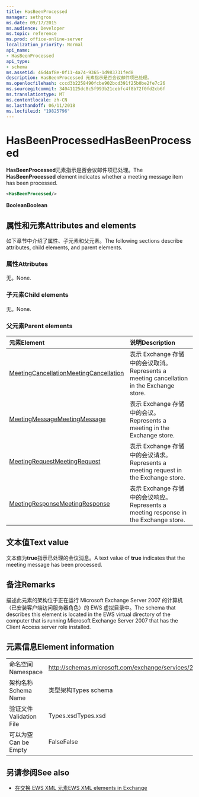 ```yaml
---
title: HasBeenProcessed
manager: sethgros
ms.date: 09/17/2015
ms.audience: Developer
ms.topic: reference
ms.prod: office-online-server
localization_priority: Normal
api_name:
- HasBeenProcessed
api_type:
- schema
ms.assetid: 46d4af8e-0f11-4a74-9365-1d983731fed8
description: HasBeenProcessed 元素指示是否会议邮件项已处理。
ms.openlocfilehash: cccd3b2258490fcbe902bcd391f25b0be2fe7c26
ms.sourcegitcommit: 34041125dc8c5f993b21cebfc4f8b72f0fd2cb6f
ms.translationtype: MT
ms.contentlocale: zh-CN
ms.lasthandoff: 06/11/2018
ms.locfileid: "19825796"
---
```

# <a name="hasbeenprocessed"></a><span data-ttu-id="11141-103">HasBeenProcessed</span><span class="sxs-lookup"><span data-stu-id="11141-103">HasBeenProcessed</span></span>

<span data-ttu-id="11141-104">**HasBeenProcessed**元素指示是否会议邮件项已处理。</span><span class="sxs-lookup"><span data-stu-id="11141-104">The **HasBeenProcessed** element indicates whether a meeting message item has been processed.</span></span> 
  
```xml
<HasBeenProcessed/>
```

 <span data-ttu-id="11141-105">**Boolean**</span><span class="sxs-lookup"><span data-stu-id="11141-105">**Boolean**</span></span>
## <a name="attributes-and-elements"></a><span data-ttu-id="11141-106">属性和元素</span><span class="sxs-lookup"><span data-stu-id="11141-106">Attributes and elements</span></span>

<span data-ttu-id="11141-107">如下章节中介绍了属性、子元素和父元素。</span><span class="sxs-lookup"><span data-stu-id="11141-107">The following sections describe attributes, child elements, and parent elements.</span></span>
  
### <a name="attributes"></a><span data-ttu-id="11141-108">属性</span><span class="sxs-lookup"><span data-stu-id="11141-108">Attributes</span></span>

<span data-ttu-id="11141-109">无。</span><span class="sxs-lookup"><span data-stu-id="11141-109">None.</span></span>
  
### <a name="child-elements"></a><span data-ttu-id="11141-110">子元素</span><span class="sxs-lookup"><span data-stu-id="11141-110">Child elements</span></span>

<span data-ttu-id="11141-111">无。</span><span class="sxs-lookup"><span data-stu-id="11141-111">None.</span></span>
  
### <a name="parent-elements"></a><span data-ttu-id="11141-112">父元素</span><span class="sxs-lookup"><span data-stu-id="11141-112">Parent elements</span></span>

|<span data-ttu-id="11141-113">**元素**</span><span class="sxs-lookup"><span data-stu-id="11141-113">**Element**</span></span>|<span data-ttu-id="11141-114">**说明**</span><span class="sxs-lookup"><span data-stu-id="11141-114">**Description**</span></span>|
|:-----|:-----|
|[<span data-ttu-id="11141-115">MeetingCancellation</span><span class="sxs-lookup"><span data-stu-id="11141-115">MeetingCancellation</span></span>](meetingcancellation.md) <br/> |<span data-ttu-id="11141-116">表示 Exchange 存储中的会议取消。</span><span class="sxs-lookup"><span data-stu-id="11141-116">Represents a meeting cancellation in the Exchange store.</span></span>  <br/> |
|[<span data-ttu-id="11141-117">MeetingMessage</span><span class="sxs-lookup"><span data-stu-id="11141-117">MeetingMessage</span></span>](meetingmessage.md) <br/> |<span data-ttu-id="11141-118">表示 Exchange 存储中的会议。</span><span class="sxs-lookup"><span data-stu-id="11141-118">Represents a meeting in the Exchange store.</span></span>  <br/> |
|[<span data-ttu-id="11141-119">MeetingRequest</span><span class="sxs-lookup"><span data-stu-id="11141-119">MeetingRequest</span></span>](meetingrequest.md) <br/> |<span data-ttu-id="11141-120">表示 Exchange 存储中的会议请求。</span><span class="sxs-lookup"><span data-stu-id="11141-120">Represents a meeting request in the Exchange store.</span></span>  <br/> |
|[<span data-ttu-id="11141-121">MeetingResponse</span><span class="sxs-lookup"><span data-stu-id="11141-121">MeetingResponse</span></span>](meetingresponse.md) <br/> |<span data-ttu-id="11141-122">表示 Exchange 存储中的会议响应。</span><span class="sxs-lookup"><span data-stu-id="11141-122">Represents a meeting response in the Exchange store.</span></span>  <br/> |
   
## <a name="text-value"></a><span data-ttu-id="11141-123">文本值</span><span class="sxs-lookup"><span data-stu-id="11141-123">Text value</span></span>

<span data-ttu-id="11141-124">文本值为**true**指示已处理的会议消息。</span><span class="sxs-lookup"><span data-stu-id="11141-124">A text value of **true** indicates that the meeting message has been processed.</span></span> 
  
## <a name="remarks"></a><span data-ttu-id="11141-125">备注</span><span class="sxs-lookup"><span data-stu-id="11141-125">Remarks</span></span>

<span data-ttu-id="11141-126">描述此元素的架构位于正在运行 Microsoft Exchange Server 2007 的计算机（已安装客户端访问服务器角色）的 EWS 虚拟目录中。</span><span class="sxs-lookup"><span data-stu-id="11141-126">The schema that describes this element is located in the EWS virtual directory of the computer that is running Microsoft Exchange Server 2007 that has the Client Access server role installed.</span></span>
  
## <a name="element-information"></a><span data-ttu-id="11141-127">元素信息</span><span class="sxs-lookup"><span data-stu-id="11141-127">Element information</span></span>

|||
|:-----|:-----|
|<span data-ttu-id="11141-128">命名空间</span><span class="sxs-lookup"><span data-stu-id="11141-128">Namespace</span></span>  <br/> |http://schemas.microsoft.com/exchange/services/2006/types  <br/> |
|<span data-ttu-id="11141-129">架构名称</span><span class="sxs-lookup"><span data-stu-id="11141-129">Schema Name</span></span>  <br/> |<span data-ttu-id="11141-130">类型架构</span><span class="sxs-lookup"><span data-stu-id="11141-130">Types schema</span></span>  <br/> |
|<span data-ttu-id="11141-131">验证文件</span><span class="sxs-lookup"><span data-stu-id="11141-131">Validation File</span></span>  <br/> |<span data-ttu-id="11141-132">Types.xsd</span><span class="sxs-lookup"><span data-stu-id="11141-132">Types.xsd</span></span>  <br/> |
|<span data-ttu-id="11141-133">可以为空</span><span class="sxs-lookup"><span data-stu-id="11141-133">Can be Empty</span></span>  <br/> |<span data-ttu-id="11141-134">False</span><span class="sxs-lookup"><span data-stu-id="11141-134">False</span></span>  <br/> |
   
## <a name="see-also"></a><span data-ttu-id="11141-135">另请参阅</span><span class="sxs-lookup"><span data-stu-id="11141-135">See also</span></span>



- [<span data-ttu-id="11141-136">在交换 EWS XML 元素</span><span class="sxs-lookup"><span data-stu-id="11141-136">EWS XML elements in Exchange</span></span>](ews-xml-elements-in-exchange.md)

